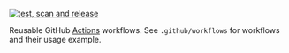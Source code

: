 [![test, scan and release](https://github.com/jreisinger/github-actions/actions/workflows/example.yml/badge.svg)](https://github.com/jreisinger/github-actions/actions/workflows/example.yml)

Reusable GitHub [Actions](https://docs.github.com/en/actions) workflows. See `.github/workflows` for workflows and their usage example.
